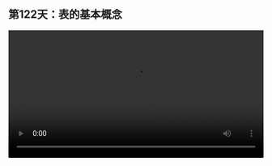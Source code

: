 ## 第122天：表的基本概念

<video width="100%" controls controlslist="nodownload nofullscreen noremoteplayback" disablePictureInPicture>
  <source src="https://api.keepwork.com/ts-storage/siteFiles/19275/raw#1607609692572session122  表的基本概念.webm" type="video/webm">
  <source src="https://api.keepwork.com/ts-storage/siteFiles/19276/raw#1607609701609session122_small  表的基本概念.mp4" type="video/mp4" />
   
  你的浏览器不支持播放
</video>
<style>
video::-webkit-media-controls-fullscreen-button {
    display: none;
}
</style>

### 字幕

我们之前讲过，
NPL语言中的全部数据类型是：数字，字符串，表，函数，true/false/nil。
我们只剩下表和函数没有讲了。
本节我们讲解表(Table)。
**表是数据到数据的映射关系，** 表就如同文件夹或字典。
例如下面，从中文字符串到英文字符串的映射，就可以用一个表来存储。
这里是从左向右映射，**左侧的数据叫做关键字Key，**
也就是"苹果"，"右侧"，和"正确"。
**右侧的数据叫做数值Value，** 也就是"Apple"，"Right"，"Right"。
**我们可以用{}来创建一个空的表。**
例如a={}
此时变量a代表了一个空的表。
下面我们向表a中插入上述数据的映射关系。
```lua
a["苹果"]="Apple"
a["右侧"]="Right"
a["正确"]="Right"
```
**a[key]=value是一种特殊的函数形式，**
**它有3个输入，分别是表a，关键字key，和数值value。**
**它的作用是向表a中加入一个从关键字key到数值value的映射。**
**关键字Key可以是除了nil外的任何数据类型，** 所以我们也可以插入"Apple"到"苹果"的映射，
也就是a["Apple"]="苹果"
**表最重要的功能是，输入任何一个关键字，可以快速地输出对应的数值。**
**即使表中有成千上万的映射，也可以快速地返回结果。**
例如log(a["苹果"])
会输出Apple。
上面的**a[key]中的[]其实是一个特殊的内置函数。**
**它有2个输入，分别是左侧的表a和[]中的关键字key。**
**它的输出是表中关键字所对应的数据。**
**如果不存在这个映射，则输出nil。**
例如log(a["橘子"])
会输出nil。
**如果关键字是字符串，并且符合变量的命名规则，**
**则a[key]以及a[key]=value函数在NPL中还有一种更简单的形式 . ，**
**. 的左右侧的输入分别是表和关键字。**
例如log(a["苹果"])的输出结果
和log(a.苹果)是一样的。
我们删掉前面的代码。
可以看到下方输出了两个Apple。
第二种写法可以让我们省去[]和""，让代码更容易阅读。
同理a["橘子"]="Orange"
和a.橘子="Orange"是等价的。
log(a.橘子)
会输出Orange。

### 动手练习
